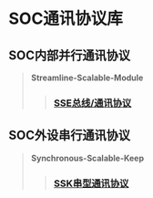 # SOC通讯协议库
## SOC内部并行通讯协议
> **Streamline-Scalable-Module**
>> ### [SSE总线/通讯协议](./SSE/)


## SOC外设串行通讯协议
> **Synchronous-Scalable-Keep**
>> ### [SSK串型通讯协议](./SSK/) 